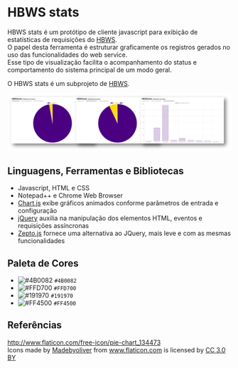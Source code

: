 # HBWS stats

HBWS stats é um protótipo de cliente javascript para exibição de estatísticas de requisições do [HBWS](https://github.com/mpsacademico/hbws#hummm-burgueria-web-service).  
O papel desta ferramenta é estruturar graficamente os registros gerados no uso das funcionalidades do web service.  
Esse tipo de visualização facilita o acompanhamento do status e comportamento do sistema principal de um modo geral.  

O HBWS stats é um subprojeto de [HBWS](https://github.com/mpsacademico/hbws#hummm-burgueria-web-service).

![Visão Geral do HBWS stats](doc/visao_geral.png)

## Linguagens, Ferramentas e Bibliotecas

- Javascript, HTML e CSS
- Notepad++ e Chrome Web Browser
- [Chart.js](http://www.chartjs.org/) exibe gráficos animados conforme parâmetros de entrada e configuração
- [jQuery](https://jquery.com/) auxilia na manipulação dos elementos HTML, eventos e requisições assíncronas
- [Zepto.js](http://zeptojs.com/) fornece uma alternativa ao JQuery, mais leve e com as mesmas funcionalidades

## Paleta de Cores

- ![#4B0082](https://placehold.it/15/4B0082/000000?text=+) `#4B0082`
- ![#FFD700](https://placehold.it/15/FFD700/000000?text=+) `#FFD700`
- ![#191970](https://placehold.it/15/191970/000000?text=+) `#191970`
- ![#FF4500](https://placehold.it/15/FF4500/000000?text=+) `#FF4500`

## Referências

http://www.flaticon.com/free-icon/pie-chart_134473  
Icons made by <a href="http://www.flaticon.com/authors/madebyoliver" title="Madebyoliver">Madebyoliver</a> from <a href="http://www.flaticon.com" title="Flaticon">www.flaticon.com</a> is licensed by <a href="http://creativecommons.org/licenses/by/3.0/" title="Creative Commons BY 3.0" target="_blank">CC 3.0 BY</a>
